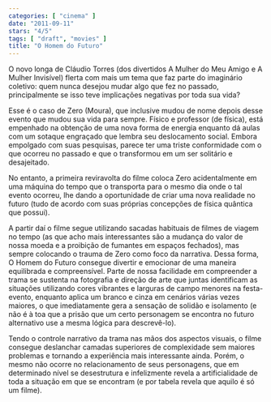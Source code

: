 ```yaml
---
categories: [ "cinema" ]
date: "2011-09-11"
stars: "4/5"
tags: [ "draft", "movies" ]
title: "O Homem do Futuro"
---
```

O novo longa de Cláudio Torres (dos divertidos A Mulher do Meu Amigo e
A Mulher Invisível) flerta com mais um tema que faz parte do imaginário
coletivo: quem nunca desejou mudar algo que fez no passado, principalmente
se isso teve implicações negativas por toda sua vida?

Esse é o caso de Zero (Moura), que inclusive mudou de nome depois desse
evento que mudou sua vida para sempre. Físico e professor (de física),
está empenhado na obtenção de uma nova forma de energia enquanto dá
aulas com um sotaque engraçado que lembra seu deslocamento social. Embora
empolgado com suas pesquisas, parece ter uma triste conformidade com
o que ocorreu no passado e que o transformou em um ser solitário e
desajeitado.

No entanto, a primeira reviravolta do filme coloca Zero acidentalmente
em uma máquina do tempo que o transporta para o mesmo dia onde o tal
evento ocorreu, lhe dando a oportunidade de criar uma nova realidade
no futuro (tudo de acordo com suas próprias concepções de física
quântica que possui).

A partir daí o filme segue utilizando sacadas habituais de filmes de
viagem no tempo (as que acho mais interessantes são a mudança do valor
de nossa moeda e a proibição de fumantes em espaços fechados), mas
sempre colocando o trauma de Zero como foco da narrativa. Dessa forma, O
Homem do Futuro consegue divertir e emocionar de uma maneira equilibrada
e compreensível. Parte de nossa facilidade em compreender a trama se
sustenta na fotografia e direção de arte que juntas identificam as
situações utilizando cores vibrantes e larguras de campo menores na
festa-evento, enquanto aplica um branco e cinza em cenários várias vezes
maiores, o que imediatamente gera a sensação de solidão e isolamento
(e não é à toa que a prisão que um certo personagem se encontra no
futuro alternativo use a mesma lógica para descrevê-lo).

Tendo o controle narrativo da trama nas mãos dos aspectos visuais, o
filme consegue deslanchar camadas superiores de complexidade sem maiores
problemas e tornando a experiência mais interessante ainda. Porém,
o mesmo não ocorre no relacionamento de seus personagens, que em
determinado nível se desestrutura e infelizmente revela a artificialidade
de toda a situação em que se encontram (e por tabela revela que aquilo
é só um filme).

